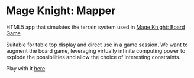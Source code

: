 Mage Knight: Mapper
==================

HTML5 app that simulates the terrain system used in [Mage Knight: Board Game](http://wizkidsgames.com/mageknight/).

Suitable for table top display and direct use in a game session. We want to augment the board game, leveraging virtually infinite computing power to explode the possibilities and allow the choice of interesting constraints.

Play with it [here](http://lorennorman.github.com/mage-knight-mapper).
